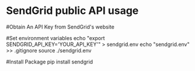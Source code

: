# SendGrid public API usage

#Obtain An API Key from SendGrid's website

#Set environment variables
echo "export SENDGRID_API_KEY='YOUR_API_KEY'" > sendgrid.env
echo "sendgrid.env" >> .gitignore
source ./sendgrid.env

#Install Package
pip install sendgrid
